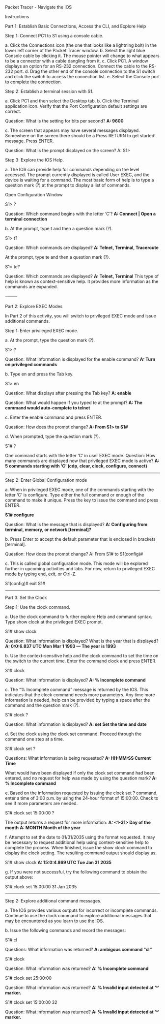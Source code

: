 Packet Tracer - Navigate the IOS

Instructions

Part 1: Establish Basic Connections, Access the CLI, and Explore Help

Step 1: Connect PC1 to S1 using a console cable.

a. Click the Connections icon (the one that looks like a lightning bolt) in the lower left corner of the Packet Tracer window.
b. Select the light blue Console cable by clicking it. The mouse pointer will change to what appears to be a connector with a cable dangling from it.
c. Click PC1. A window displays an option for an RS-232 connection. Connect the cable to the RS-232 port.
d. Drag the other end of the console connection to the S1 switch and click the switch to access the connection list.
e. Select the Console port to complete the connection.

Step 2: Establish a terminal session with S1.

a. Click PC1 and then select the Desktop tab.
b. Click the Terminal application icon. Verify that the Port Configuration default settings are correct.

Question: What is the setting for bits per second?
**A: 9600**

c. The screen that appears may have several messages displayed. Somewhere on the screen there should be a Press RETURN to get started! message. Press ENTER.

Question: What is the prompt displayed on the screen?
A: S1>

Step 3: Explore the IOS Help.

a. The IOS can provide help for commands depending on the level accessed. The prompt currently displayed is called User EXEC, and the device is waiting for a command. The most basic form of help is to type a question mark (?) at the prompt to display a list of commands.

Open Configuration Window

S1> ?

Question: Which command begins with the letter ‘C’?
**A: Connect | Open a terminal connection**

b. At the prompt, type t and then a question mark (?).

S1> t?

Question: Which commands are displayed?
**A: Telnet, Terminal, Traceroute**

At the prompt, type te and then a question mark (?).

S1> te?

Question: Which commands are displayed?
**A: Telnet, Terminal**
This type of help is known as context-sensitive help. It provides more information as the commands are expanded.

⸻

Part 2: Explore EXEC Modes

In Part 2 of this activity, you will switch to privileged EXEC mode and issue additional commands.

Step 1: Enter privileged EXEC mode.

a. At the prompt, type the question mark (?).

S1> ?

Question: What information is displayed for the enable command?
**A: Turn on privileged commands**

b. Type en and press the Tab key.

S1> en

Question: What displays after pressing the Tab key?
**A: enable**

Question: What would happen if you typed te at the prompt?
**A: The command would auto-complete to telnet**

c. Enter the enable command and press ENTER.

Question: How does the prompt change?
**A: From S1> to S1#**

d. When prompted, type the question mark (?).

S1# ?

One command starts with the letter ‘C’ in user EXEC mode.
Question: How many commands are displayed now that privileged EXEC mode is active?
**A: 5 commands starting with ‘C’ (cdp, clear, clock, configure, connect)**

---

Step 2: Enter Global Configuration mode

a. When in privileged EXEC mode, one of the commands starting with the letter ‘C’ is configure. Type either the full command or enough of the command to make it unique. Press the  key to issue the command and press ENTER.

**S1# configure**

Question: What is the message that is displayed?
**A: Configuring from terminal, memory, or network [terminal]?**

b. Press Enter to accept the default parameter that is enclosed in brackets [terminal].

Question: How does the prompt change?
A: From S1# to S1(config)#

c. This is called global configuration mode. This mode will be explored further in upcoming activities and labs. For now, return to privileged EXEC mode by typing end, exit, or Ctrl-Z.

S1(config)# exit
S1#

---

Part 3: Set the Clock

Step 1: Use the clock command.

a. Use the clock command to further explore Help and command syntax. Type show clock at the privileged EXEC prompt.

S1# show clock

Question: What information is displayed? What is the year that is displayed?
**A: 0:0:6.837 UTC Mon Mar 1 1993 — The year is 1993**

b. Use the context-sensitive help and the clock command to set the time on the switch to the current time. Enter the command clock and press ENTER.

S1# clock

Question: What information is displayed?
**A: % Incomplete command**

c. The “% Incomplete command” message is returned by the IOS. This indicates that the clock command needs more parameters. Any time more information is needed, help can be provided by typing a space after the command and the question mark (?).

S1# clock ?

Question: What information is displayed?
**A: set Set the time and date**

d. Set the clock using the clock set command. Proceed through the command one step at a time.

S1# clock set ?

Questions: What information is being requested?
**A: HH:MM:SS Current Time**

What would have been displayed if only the clock set command had been entered, and no request for help was made by using the question mark?
**A: % Incomplete command**

e. Based on the information requested by issuing the clock set ? command, enter a time of 3:00 p.m. by using the 24-hour format of 15:00:00. Check to see if more parameters are needed.

S1# clock set 15:00:00 ?

The output returns a request for more information:
**A: <1-31> Day of the month**
**A: MONTH Month of the year**

f. Attempt to set the date to 01/31/2035 using the format requested. It may be necessary to request additional help using context-sensitive help to complete the process. When finished, issue the show clock command to display the clock setting. The resulting command output should display as:

S1# show clock
**A: 15:0:4.869 UTC Tue Jan 31 2035**

g. If you were not successful, try the following command to obtain the output above:

S1# clock set 15:00:00 31 Jan 2035

---

Step 2: Explore additional command messages.

a. The IOS provides various outputs for incorrect or incomplete commands. Continue to use the clock command to explore additional messages that may be encountered as you learn to use the IOS.

b. Issue the following commands and record the messages:

S1# cl

Questions: What information was returned?
**A: ambigous command "cl"**

S1# clock

Question: What information was returned?
**A: % Incomplete command**

S1# clock set 25:00:00

Question: What information was returned?
**A: % Invalid input detected at ‘^’ marker.**

S1# clock set 15:00:00 32

Question: What information was returned?
**A: % Invalid input detected at ‘^’ marker.**
